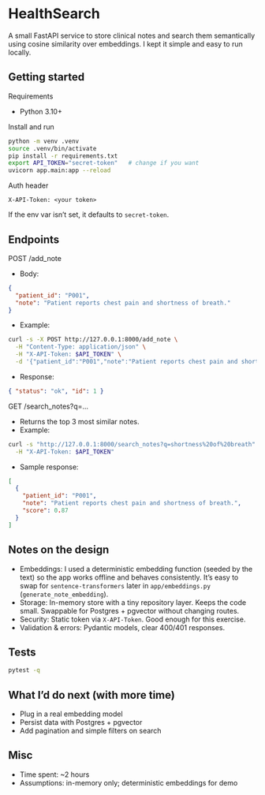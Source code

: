 # HealthSearch

A small FastAPI service to store clinical notes and search them semantically using cosine similarity over embeddings. I kept it simple and easy to run locally.

## Getting started

Requirements
- Python 3.10+

Install and run
```bash
python -m venv .venv
source .venv/bin/activate
pip install -r requirements.txt
export API_TOKEN="secret-token"   # change if you want
uvicorn app.main:app --reload
```

Auth header
```
X-API-Token: <your token>
```
If the env var isn’t set, it defaults to `secret-token`.

## Endpoints

POST /add_note
- Body:
```json
{
  "patient_id": "P001",
  "note": "Patient reports chest pain and shortness of breath."
}
```
- Example:
```bash
curl -s -X POST http://127.0.0.1:8000/add_note \
  -H "Content-Type: application/json" \
  -H "X-API-Token: $API_TOKEN" \
  -d '{"patient_id":"P001","note":"Patient reports chest pain and shortness of breath."}'
```
- Response:
```json
{ "status": "ok", "id": 1 }
```

GET /search_notes?q=...
- Returns the top 3 most similar notes.
- Example:
```bash
curl -s "http://127.0.0.1:8000/search_notes?q=shortness%20of%20breath" \
  -H "X-API-Token: $API_TOKEN"
```
- Sample response:
```json
[
  {
    "patient_id": "P001",
    "note": "Patient reports chest pain and shortness of breath.",
    "score": 0.87
  }
]
```

## Notes on the design
- Embeddings: I used a deterministic embedding function (seeded by the text) so the app works offline and behaves consistently. It’s easy to swap for `sentence-transformers` later in `app/embeddings.py` (`generate_note_embedding`).
- Storage: In-memory store with a tiny repository layer. Keeps the code small. Swappable for Postgres + pgvector without changing routes.
- Security: Static token via `X-API-Token`. Good enough for this exercise.
- Validation & errors: Pydantic models, clear 400/401 responses.

## Tests
```bash
pytest -q
```

## What I’d do next (with more time)
- Plug in a real embedding model
- Persist data with Postgres + pgvector
- Add pagination and simple filters on search

## Misc
- Time spent: ~2 hours
- Assumptions: in-memory only; deterministic embeddings for demo
